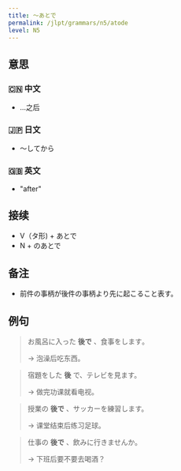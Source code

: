 ```yaml
---
title: 〜あとで
permalink: /jlpt/grammars/n5/atode
level: N5
---
```


## 意思

### 🇨🇳 中文

- …之后

### 🇯🇵 日文

- 〜してから

### 🇬🇧 英文

- "after"

## 接续

- V（タ形) + あとで
- N + のあとで

## 备注

- 前件の事柄が後件の事柄より先に起こること表す。

## 例句

> お風呂に入った **後で** 、食事をします｡
>
> → 泡澡后吃东西。

> 宿題をした **後** で、テレビを見ます。
>
> → 做完功课就看电视。

> 授業の **後で** 、サッカーを練習します。
>
> → 课堂结束后练习足球。

> 仕事の **後で** 、飲みに行きませんか。
>
> → 下班后要不要去喝酒？

